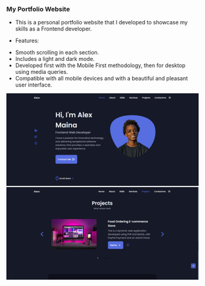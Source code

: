 
### My Portfolio Website

- This is a personal portfolio website that I developed to showcase my skills as a Frontend developer.

- Features:
* Smooth scrolling in each section.
* Includes a light and dark mode.
* Developed first with the Mobile First methodology, then for desktop using media queries.
* Compatible with all mobile devices and with a beautiful and pleasant user interface.


![screenshot 1](./screenshot/pic01.png)
![screenshot 2](./screenshot/pic02.png)

